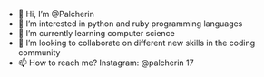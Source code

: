 - 👋 Hi, I’m @Palcherin
- 👀 I’m interested in python and ruby programming languages
- 🌱 I’m currently learning computer science
- 💞️ I’m looking to collaborate on different new skills in the coding community
- 📫 How to reach me? Instagram: @palcherin 17

<!---
Palcherin/Palcherin is a ✨ special ✨ repository because its `README.md` (this file) appears on your GitHub profile.
You can click the Preview link to take a look at your changes.
--->
